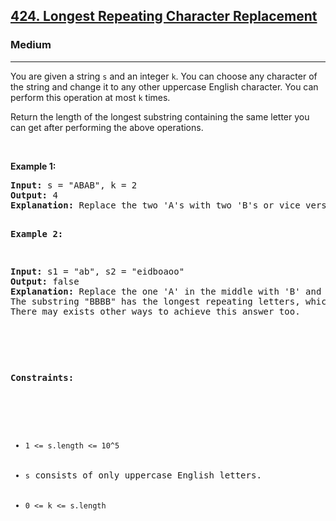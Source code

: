 <h2><a href="https://leetcode.com/problems/longest-repeating-character-replacement/description/">424. Longest Repeating Character Replacement</a></h2><h3>Medium</h3><hr><div><p>You are given a string <code>s</code> and an integer <code>k</code>. You can choose any character of the string and change it to any other uppercase English character. You can perform this operation at most <code>k</code> times.

Return the length of the longest substring containing the same letter you can get after performing the above operations.


<p>&nbsp;</p>
<p><strong>Example 1:</strong></p>
<pre><strong>Input:</strong> s = "ABAB", k = 2
<strong>Output:</strong> 4
<strong>Explanation:</strong> Replace the two 'A's with two 'B's or vice versa.

<p><strong>Example 2:</strong></p>
<pre><strong>Input:</strong> s1 = "ab", s2 = "eidboaoo"
<strong>Output:</strong> false
<strong>Explanation:</strong> Replace the one 'A' in the middle with 'B' and form "AABBBBA".
The substring "BBBB" has the longest repeating letters, which is 4.
There may exists other ways to achieve this answer too.
<p>&nbsp;</p>

<p><strong>Constraints:</strong></p>

<ul>
	<li><code>1 <= s.length <= 10^5</code></li>
	<li><code>s</code> consists of only uppercase English letters.</li>
    <li><code>0 <= k <= s.length</code></li>
</ul>
</div>